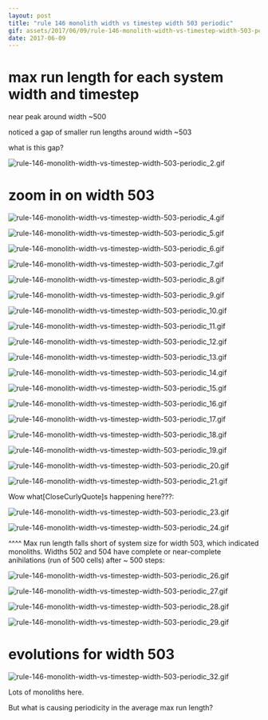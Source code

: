 ```yaml
---
layout: post
title: "rule 146 monolith width vs timestep width 503 periodic"
gif: assets/2017/06/09/rule-146-monolith-width-vs-timestep-width-503-periodic-600px/rule-146-monolith-width-vs-timestep-width-503-periodic_29.gif
date: 2017-06-09
---
```


# max run length for each system width and timestep

near peak around width ~500

noticed a gap of smaller run lengths around width ~503

what is this gap?

![rule-146-monolith-width-vs-timestep-width-503-periodic_2.gif](../../../assets/2017/06/09/rule-146-monolith-width-vs-timestep-width-503-periodic-600px/rule-146-monolith-width-vs-timestep-width-503-periodic_2.gif)

# zoom in on width 503

![rule-146-monolith-width-vs-timestep-width-503-periodic_4.gif](../../../assets/2017/06/09/rule-146-monolith-width-vs-timestep-width-503-periodic-600px/rule-146-monolith-width-vs-timestep-width-503-periodic_4.gif)

![rule-146-monolith-width-vs-timestep-width-503-periodic_5.gif](../../../assets/2017/06/09/rule-146-monolith-width-vs-timestep-width-503-periodic-600px/rule-146-monolith-width-vs-timestep-width-503-periodic_5.gif)

![rule-146-monolith-width-vs-timestep-width-503-periodic_6.gif](../../../assets/2017/06/09/rule-146-monolith-width-vs-timestep-width-503-periodic-600px/rule-146-monolith-width-vs-timestep-width-503-periodic_6.gif)

![rule-146-monolith-width-vs-timestep-width-503-periodic_7.gif](../../../assets/2017/06/09/rule-146-monolith-width-vs-timestep-width-503-periodic-600px/rule-146-monolith-width-vs-timestep-width-503-periodic_7.gif)

![rule-146-monolith-width-vs-timestep-width-503-periodic_8.gif](../../../assets/2017/06/09/rule-146-monolith-width-vs-timestep-width-503-periodic-600px/rule-146-monolith-width-vs-timestep-width-503-periodic_8.gif)

![rule-146-monolith-width-vs-timestep-width-503-periodic_9.gif](../../../assets/2017/06/09/rule-146-monolith-width-vs-timestep-width-503-periodic-600px/rule-146-monolith-width-vs-timestep-width-503-periodic_9.gif)

![rule-146-monolith-width-vs-timestep-width-503-periodic_10.gif](../../../assets/2017/06/09/rule-146-monolith-width-vs-timestep-width-503-periodic-600px/rule-146-monolith-width-vs-timestep-width-503-periodic_10.gif)

![rule-146-monolith-width-vs-timestep-width-503-periodic_11.gif](../../../assets/2017/06/09/rule-146-monolith-width-vs-timestep-width-503-periodic-600px/rule-146-monolith-width-vs-timestep-width-503-periodic_11.gif)

![rule-146-monolith-width-vs-timestep-width-503-periodic_12.gif](../../../assets/2017/06/09/rule-146-monolith-width-vs-timestep-width-503-periodic-600px/rule-146-monolith-width-vs-timestep-width-503-periodic_12.gif)

![rule-146-monolith-width-vs-timestep-width-503-periodic_13.gif](../../../assets/2017/06/09/rule-146-monolith-width-vs-timestep-width-503-periodic-600px/rule-146-monolith-width-vs-timestep-width-503-periodic_13.gif)

![rule-146-monolith-width-vs-timestep-width-503-periodic_14.gif](../../../assets/2017/06/09/rule-146-monolith-width-vs-timestep-width-503-periodic-600px/rule-146-monolith-width-vs-timestep-width-503-periodic_14.gif)

![rule-146-monolith-width-vs-timestep-width-503-periodic_15.gif](../../../assets/2017/06/09/rule-146-monolith-width-vs-timestep-width-503-periodic-600px/rule-146-monolith-width-vs-timestep-width-503-periodic_15.gif)

![rule-146-monolith-width-vs-timestep-width-503-periodic_16.gif](../../../assets/2017/06/09/rule-146-monolith-width-vs-timestep-width-503-periodic-600px/rule-146-monolith-width-vs-timestep-width-503-periodic_16.gif)

![rule-146-monolith-width-vs-timestep-width-503-periodic_17.gif](../../../assets/2017/06/09/rule-146-monolith-width-vs-timestep-width-503-periodic-600px/rule-146-monolith-width-vs-timestep-width-503-periodic_17.gif)

![rule-146-monolith-width-vs-timestep-width-503-periodic_18.gif](../../../assets/2017/06/09/rule-146-monolith-width-vs-timestep-width-503-periodic-600px/rule-146-monolith-width-vs-timestep-width-503-periodic_18.gif)

![rule-146-monolith-width-vs-timestep-width-503-periodic_19.gif](../../../assets/2017/06/09/rule-146-monolith-width-vs-timestep-width-503-periodic-600px/rule-146-monolith-width-vs-timestep-width-503-periodic_19.gif)

![rule-146-monolith-width-vs-timestep-width-503-periodic_20.gif](../../../assets/2017/06/09/rule-146-monolith-width-vs-timestep-width-503-periodic-600px/rule-146-monolith-width-vs-timestep-width-503-periodic_20.gif)

![rule-146-monolith-width-vs-timestep-width-503-periodic_21.gif](../../../assets/2017/06/09/rule-146-monolith-width-vs-timestep-width-503-periodic-600px/rule-146-monolith-width-vs-timestep-width-503-periodic_21.gif)

Wow what\[CloseCurlyQuote]s happening here???:

![rule-146-monolith-width-vs-timestep-width-503-periodic_23.gif](../../../assets/2017/06/09/rule-146-monolith-width-vs-timestep-width-503-periodic-600px/rule-146-monolith-width-vs-timestep-width-503-periodic_23.gif)

![rule-146-monolith-width-vs-timestep-width-503-periodic_24.gif](../../../assets/2017/06/09/rule-146-monolith-width-vs-timestep-width-503-periodic-600px/rule-146-monolith-width-vs-timestep-width-503-periodic_24.gif)

^^^^ Max run length falls short of system size for width 503, which indicated monoliths.  Widths 502 and 504 have complete or near-complete anihilations (run of 500 cells) after ~ 500 steps:

![rule-146-monolith-width-vs-timestep-width-503-periodic_26.gif](../../../assets/2017/06/09/rule-146-monolith-width-vs-timestep-width-503-periodic-600px/rule-146-monolith-width-vs-timestep-width-503-periodic_26.gif)

![rule-146-monolith-width-vs-timestep-width-503-periodic_27.gif](../../../assets/2017/06/09/rule-146-monolith-width-vs-timestep-width-503-periodic-600px/rule-146-monolith-width-vs-timestep-width-503-periodic_27.gif)

![rule-146-monolith-width-vs-timestep-width-503-periodic_28.gif](../../../assets/2017/06/09/rule-146-monolith-width-vs-timestep-width-503-periodic-600px/rule-146-monolith-width-vs-timestep-width-503-periodic_28.gif)

![rule-146-monolith-width-vs-timestep-width-503-periodic_29.gif](../../../assets/2017/06/09/rule-146-monolith-width-vs-timestep-width-503-periodic-600px/rule-146-monolith-width-vs-timestep-width-503-periodic_29.gif)

# evolutions for width 503

![rule-146-monolith-width-vs-timestep-width-503-periodic_32.gif](../../../assets/2017/06/09/rule-146-monolith-width-vs-timestep-width-503-periodic-600px/rule-146-monolith-width-vs-timestep-width-503-periodic_32.gif)

Lots of monoliths here.

But what is causing periodicity in the average max run length?

